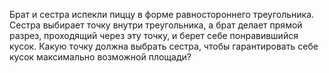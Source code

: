 Брат и сестра испекли пиццу в форме равностороннего треугольника. Сестра выбирает точку внутри треугольника, а брат делает прямой разрез, проходящий через эту точку, и берет себе понравившийся кусок. Какую точку должна выбрать сестра, чтобы гарантировать себе кусок максимально возможной площади?